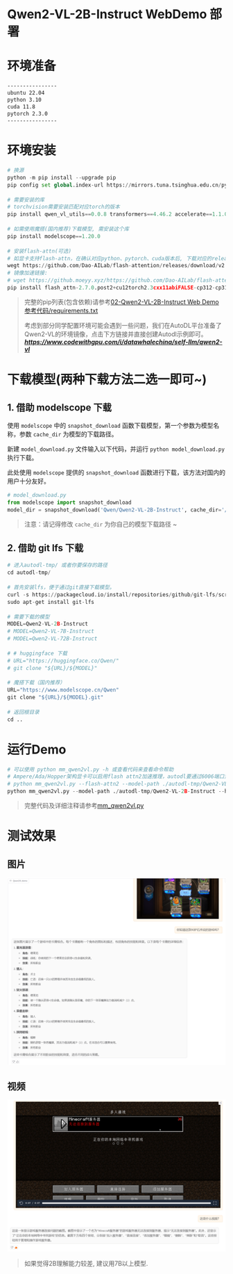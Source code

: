 # Qwen2-VL-2B-Instruct WebDemo 部署


# 环境准备

```
----------------
ubuntu 22.04
python 3.10
cuda 11.8
pytorch 2.3.0
----------------
```

# 环境安装

```python
# 换源
python -m pip install --upgrade pip
pip config set global.index-url https://mirrors.tuna.tsinghua.edu.cn/pypi/web/simple

# 需要安装的库
# torchvision需要安装匹配对应torch的版本
pip install qwen_vl_utils==0.0.8 transformers==4.46.2 accelerate==1.1.0 gradio==5.5.0 torchvision==0.18.0 av==13.1.0

# 如需使用魔搭(国内推荐)下载模型, 需安装这个库
pip install modelscope==1.20.0

# 安装flash-attn(可选)
# 如显卡支持flash-attn，在确认对应python、pytorch、cuda版本后, 下载对应的release版本.
wegt https://github.com/Dao-AILab/flash-attention/releases/download/v2.7.0.post2/flash_attn-2.7.0.post2+cu12torch2.3cxx11abiFALSE-cp312-cp312-linux_x86_64.whl
# 镜像加速链接:
# wget https://github.moeyy.xyz/https://github.com/Dao-AILab/flash-attention/releases/download/v2.7.0.post2/flash_attn-2.7.0.post2+cu12torch2.3cxx11abiFALSE-cp312-cp312-linux_x86_64.whl
pip install flash_attn-2.7.0.post2+cu12torch2.3cxx11abiFALSE-cp312-cp312-linux_x86_64.whl
```
> 完整的pip列表(包含依赖)请参考[02-Qwen2-VL-2B-Instruct Web Demo 参考代码/requirements.txt](./02-Qwen2-VL-2B-Instruct%20Web%20Demo%20参考代码/requirements.txt)
>
> 考虑到部分同学配置环境可能会遇到一些问题，我们在AutoDL平台准备了Qwen2-VL的环境镜像，点击下方链接并直接创建Autodl示例即可。
> ***https://www.codewithgpu.com/i/datawhalechina/self-llm/qwen2-vl***

# 下载模型(两种下载方法二选一即可~)
## 1. 借助 modelscope 下载
使用 `modelscope` 中的 `snapshot_download` 函数下载模型，第一个参数为模型名称，参数 `cache_dir` 为模型的下载路径。

新建 `model_download.py` 文件输入以下代码，并运行 `python model_download.py` 执行下载。

此处使用 `modelscope` 提供的 `snapshot_download` 函数进行下载，该方法对国内的用户十分友好。

```python
# model_download.py
from modelscope import snapshot_download
model_dir = snapshot_download('Qwen/Qwen2-VL-2B-Instruct', cache_dir='/root/autodl-tmp', revision='master')
```

> 注意：请记得修改 `cache_dir` 为你自己的模型下载路径 ~

## 2. 借助 git lfs 下载
```python
# 进入autodl-tmp/ 或者你要保存的路径
cd autodl-tmp/

# 首先安装lfs，便于通过git直接下载模型。
curl -s https://packagecloud.io/install/repositories/github/git-lfs/script.deb.sh | sudo bash
sudo apt-get install git-lfs

# 需要下载的模型
MODEL=Qwen2-VL-2B-Instruct
# MODEL=Qwen2-VL-7B-Instruct
# MODEL=Qwen2-VL-72B-Instruct

# # huggingface 下载
# URL="https://huggingface.co/Qwen/"
# git clone "${URL}/${MODEL}"

# 魔搭下载（国内推荐）
URL="https://www.modelscope.cn/Qwen"
git clone "${URL}/${MODEL}.git"

# 返回根目录
cd ..
```

# 运行Demo

```python
# 可以使用 python mm_qwen2vl.py -h 或查看代码来查看命令帮助
# Ampere/Ada/Hopper架构显卡可以启用flash attn2加速推理，autodl要通过6006端口对外访问。(没安装flash-attn库的忽略)
# python mm_qwen2vl.py --flash-attn2 --model-path ./autodl-tmp/Qwen2-VL-2B-Instruct --host 0.0.0.0 --port 6006
python mm_qwen2vl.py --model-path ./autodl-tmp/Qwen2-VL-2B-Instruct --host 0.0.0.0 --port 6006
```
> 完整代码及详细注释请参考[mm_qwen2vl.py](./02-Qwen2-VL-2B-Instruct%20Web%20Demo%20参考代码/mm_qwen2vl.py)

# 测试效果
## 图片
![image.png](./images/02-1.png)
## 视频
![image.png](./images/02-2.png)

> 如果觉得2B理解能力较差, 建议用7B以上模型.